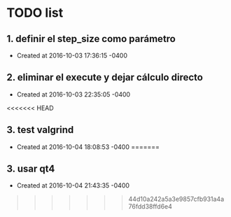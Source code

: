 # TODO list
## 1. definir el step_size como parámetro
- Created at   2016-10-03 17:36:15 -0400

## 2. eliminar el execute y dejar cálculo directo
- Created at   2016-10-03 22:35:05 -0400

<<<<<<< HEAD
## 3. test valgrind
- Created at   2016-10-04 18:08:53 -0400
=======
## 3. usar qt4
- Created at   2016-10-04 21:43:35 -0400
>>>>>>> 44d10a242a5a3e9857cfb931a4a76fdd38ffd6e4

